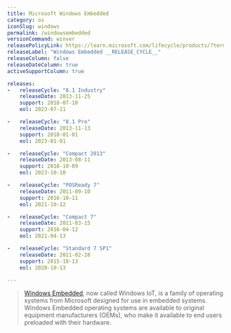 ```yaml
---
title: Microsoft Windows Embedded
category: os
iconSlug: windows
permalink: /windowsembedded
versionCommand: winver
releasePolicyLink: https://learn.microsoft.com/lifecycle/products/?terms=Windows%20Embedded
releaseLabel: "Windows Embedded __RELEASE_CYCLE__"
releaseColumn: false
releaseDateColumn: true
activeSupportColumn: true

releases:
-   releaseCycle: "8.1 Industry"
    releaseDate: 2013-11-25
    support: 2018-07-10
    eol: 2023-07-11

-   releaseCycle: "8.1 Pro"
    releaseDate: 2013-11-13
    support: 2018-01-01
    eol: 2023-01-01

-   releaseCycle: "Compact 2013"
    releaseDate: 2013-08-11
    support: 2018-10-09
    eol: 2023-10-10

-   releaseCycle: "POSReady 7"
    releaseDate: 2011-09-10
    support: 2016-10-11
    eol: 2021-10-12

-   releaseCycle: "Compact 7"
    releaseDate: 2011-03-15
    support: 2016-04-12
    eol: 2021-04-13

-   releaseCycle: "Standard 7 SP1"
    releaseDate: 2011-02-28
    support: 2015-10-13
    eol: 2020-10-13

---
```


> [Windows Embedded](https://developer.microsoft.com/windows/iot/), now called Windows IoT, is a
> family of operating systems from Microsoft designed for use in embedded systems. Windows Embedded
> operating systems are available to original equipment manufacturers (OEMs), who make it available
> to end users preloaded with their hardware.
